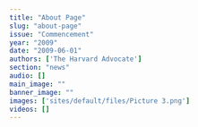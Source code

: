 ```yaml
---
title: "About Page"
slug: "about-page"
issue: "Commencement"
year: "2009"
date: "2009-06-01"
authors: ['The Harvard Advocate']
section: "news"
audio: []
main_image: ""
banner_image: ""
images: ['sites/default/files/Picture 3.png']
videos: []
---
```


